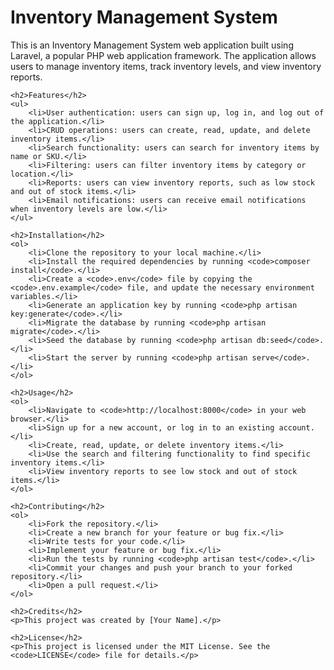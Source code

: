 <!DOCTYPE html>
<html>
<head>
	<title>Inventory Management System</title>
</head>
<body>
	<h1>Inventory Management System</h1>
	<p>This is an Inventory Management System web application built using Laravel, a popular PHP web application framework. The application allows users to manage inventory items, track inventory levels, and view inventory reports.</p>

	<h2>Features</h2>
	<ul>
		<li>User authentication: users can sign up, log in, and log out of the application.</li>
		<li>CRUD operations: users can create, read, update, and delete inventory items.</li>
		<li>Search functionality: users can search for inventory items by name or SKU.</li>
		<li>Filtering: users can filter inventory items by category or location.</li>
		<li>Reports: users can view inventory reports, such as low stock and out of stock items.</li>
		<li>Email notifications: users can receive email notifications when inventory levels are low.</li>
	</ul>

	<h2>Installation</h2>
	<ol>
		<li>Clone the repository to your local machine.</li>
		<li>Install the required dependencies by running <code>composer install</code>.</li>
		<li>Create a <code>.env</code> file by copying the <code>.env.example</code> file, and update the necessary environment variables.</li>
		<li>Generate an application key by running <code>php artisan key:generate</code>.</li>
		<li>Migrate the database by running <code>php artisan migrate</code>.</li>
		<li>Seed the database by running <code>php artisan db:seed</code>.</li>
		<li>Start the server by running <code>php artisan serve</code>.</li>
	</ol>

	<h2>Usage</h2>
	<ol>
		<li>Navigate to <code>http://localhost:8000</code> in your web browser.</li>
		<li>Sign up for a new account, or log in to an existing account.</li>
		<li>Create, read, update, or delete inventory items.</li>
		<li>Use the search and filtering functionality to find specific inventory items.</li>
		<li>View inventory reports to see low stock and out of stock items.</li>
	</ol>

	<h2>Contributing</h2>
	<ol>
		<li>Fork the repository.</li>
		<li>Create a new branch for your feature or bug fix.</li>
		<li>Write tests for your code.</li>
		<li>Implement your feature or bug fix.</li>
		<li>Run the tests by running <code>php artisan test</code>.</li>
		<li>Commit your changes and push your branch to your forked repository.</li>
		<li>Open a pull request.</li>
	</ol>

	<h2>Credits</h2>
	<p>This project was created by [Your Name].</p>

	<h2>License</h2>
	<p>This project is licensed under the MIT License. See the <code>LICENSE</code> file for details.</p>
</body>
</html>
